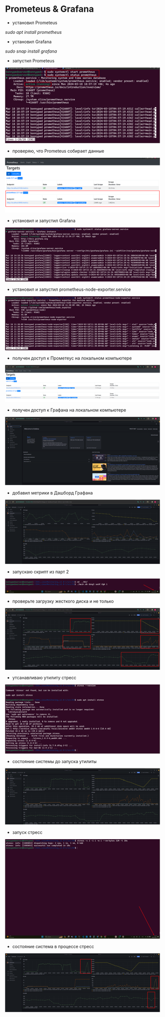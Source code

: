 # Prometeus & Grafana

- установил Prometeus

_sudo apt install prometheus_

- установил  Grafana

_sudo snap install grafana_

- запустил Prometeus

![запуск_прометеус](images/1.png)

- проверяю, что Prometeus собирает данные

![проверка_сбора_данных](images/2.png)

- установил и запустил Grafana

![проерка_графаны](images/3.png)

- установил и запустил prometheus-node-exporter.service

![проверка_ноуд_экспортер](images/4.png)

- получен доступ к Прометеус на локальном компьютере

![доступ_прометеус](images/5.png)

- получен доступ к Графана на локальном компьютере

![доступ_прометеус](images/6.png)

- добавил метрики в Дашборд Графана

![проверка_ноуд_экспортер](images/7.png)

- запускаю скрипт из парт 2

![запуск_скрипта](images/8.png)

- проверьте загрузку жесткого диска и не только

![запуск_скрипта](images/9.png)

- утсанавливаю утилиту стресс

![установка_стресс](images/10.png)

- состояние системы до запуска утилиты

![до_запуска_стресс](images/11.png)

- запуск стресс

![запуск_стресс](images/12.png)

- состояние система в процессе стресс

![состояние_в_стрессе](images/13.png)

